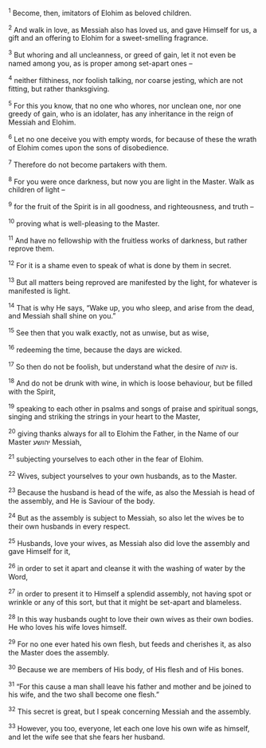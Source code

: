 <sup>1</sup> Become, then, imitators of Elohim as beloved children.

<sup>2</sup> And walk in love, as Messiah also has loved us, and gave Himself for us, a gift and an offering to Elohim for a sweet-smelling fragrance.

<sup>3</sup> But whoring and all uncleanness, or greed of gain, let it not even be named among you, as is proper among set-apart ones –

<sup>4</sup> neither filthiness, nor foolish talking, nor coarse jesting, which are not fitting, but rather thanksgiving.

<sup>5</sup> For this you know, that no one who whores, nor unclean one, nor one greedy of gain, who is an idolater, has any inheritance in the reign of Messiah and Elohim.

<sup>6</sup> Let no one deceive you with empty words, for because of these the wrath of Elohim comes upon the sons of disobedience.

<sup>7</sup> Therefore do not become partakers with them.

<sup>8</sup> For you were once darkness, but now you are light in the Master. Walk as children of light –

<sup>9</sup> for the fruit of the Spirit is in all goodness, and righteousness, and truth –

<sup>10</sup> proving what is well-pleasing to the Master.

<sup>11</sup> And have no fellowship with the fruitless works of darkness, but rather reprove them.

<sup>12</sup> For it is a shame even to speak of what is done by them in secret.

<sup>13</sup> But all matters being reproved are manifested by the light, for whatever is manifested is light.

<sup>14</sup> That is why He says, “Wake up, you who sleep, and arise from the dead, and Messiah shall shine on you.”

<sup>15</sup> See then that you walk exactly, not as unwise, but as wise,

<sup>16</sup> redeeming the time, because the days are wicked.

<sup>17</sup> So then do not be foolish, but understand what the desire of יהוה is.

<sup>18</sup> And do not be drunk with wine, in which is loose behaviour, but be filled with the Spirit,

<sup>19</sup> speaking to each other in psalms and songs of praise and spiritual songs, singing and striking the strings in your heart to the Master,

<sup>20</sup> giving thanks always for all to Elohim the Father, in the Name of our Master יהושע Messiah,

<sup>21</sup> subjecting yourselves to each other in the fear of Elohim.

<sup>22</sup> Wives, subject yourselves to your own husbands, as to the Master.

<sup>23</sup> Because the husband is head of the wife, as also the Messiah is head of the assembly, and He is Saviour of the body.

<sup>24</sup> But as the assembly is subject to Messiah, so also let the wives be to their own husbands in every respect.

<sup>25</sup> Husbands, love your wives, as Messiah also did love the assembly and gave Himself for it,

<sup>26</sup> in order to set it apart and cleanse it with the washing of water by the Word,

<sup>27</sup> in order to present it to Himself a splendid assembly, not having spot or wrinkle or any of this sort, but that it might be set-apart and blameless.

<sup>28</sup> In this way husbands ought to love their own wives as their own bodies. He who loves his wife loves himself.

<sup>29</sup> For no one ever hated his own flesh, but feeds and cherishes it, as also the Master does the assembly.

<sup>30</sup> Because we are members of His body, of His flesh and of His bones.

<sup>31</sup> “For this cause a man shall leave his father and mother and be joined to his wife, and the two shall become one flesh.”

<sup>32</sup> This secret is great, but I speak concerning Messiah and the assembly.

<sup>33</sup> However, you too, everyone, let each one love his own wife as himself, and let the wife see that she fears her husband.

